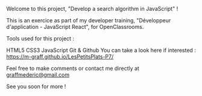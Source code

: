 Welcome to this project, "Develop a search algorithm in JavaScript" !

This is an exercice as part of my developer training, "Développeur d'application - JavaScript React", for OpenClassrooms.

Tools used for this project :

HTML5 CSS3 JavaScript Git & Github You can take a look here if interested : https://m-graff.github.io/LesPetitsPlats-P7/

Feel free to make comments or contact me directly at graffmederic@gmail.com

See you soon for more !